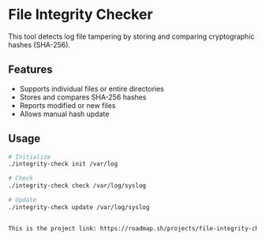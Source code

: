 # File Integrity Checker

This tool detects log file tampering by storing and comparing cryptographic hashes (SHA-256).

## Features

- Supports individual files or entire directories
- Stores and compares SHA-256 hashes
- Reports modified or new files
- Allows manual hash update

## Usage

```bash
# Initialize
./integrity-check init /var/log

# Check
./integrity-check check /var/log/syslog

# Update
./integrity-check update /var/log/syslog


This is the project link: https://roadmap.sh/projects/file-integrity-checker

